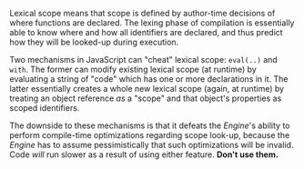 Lexical scope means that scope is defined by author-time decisions of where functions are declared. The lexing phase of compilation is essentially able to know where and how all identifiers are declared, and thus predict how they will be looked-up during execution.

Two mechanisms in JavaScript can "cheat" lexical scope: `eval(..)` and `with`. The former can modify existing lexical scope (at runtime) by evaluating a string of "code" which has one or more declarations in it. The latter essentially creates a whole new lexical scope (again, at runtime) by treating an object reference _as_ a "scope" and that object's properties as scoped identifiers.

The downside to these mechanisms is that it defeats the _Engine_'s ability to perform compile-time optimizations regarding scope look-up, because the _Engine_ has to assume pessimistically that such optimizations will be invalid. Code _will_ run slower as a result of using either feature. **Don't use them.**
